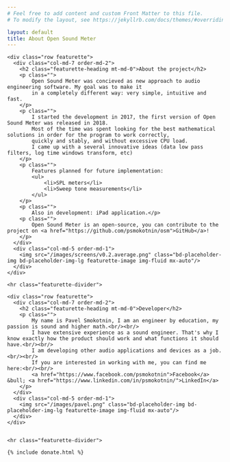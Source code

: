 ```yaml
---
# Feel free to add content and custom Front Matter to this file.
# To modify the layout, see https://jekyllrb.com/docs/themes/#overriding-theme-defaults

layout: default
title: About Open Sound Meter
---
```

  
<!-- Marketing messaging and featurettes
================================================== -->
<!-- Wrap the rest of the page in another container to center all the content. -->


<div class="container marketing">

    <div class="row featurette">
      <div class="col-md-7 order-md-2">
        <h2 class="featurette-heading mt-md-0">About the project</h2>
        <p class="">
            Open Sound Meter was concieved as new approach to audio engineering software. My goal was to make it 
            in a completely different way: very simple, intuitive and fast.
        </p>
        <p class="">
            I started the development in 2017, the first version of Open Sound Meter was released in 2018.
            Most of the time was spent looking for the best mathematical solutions in order for the program to work correctly, 
            quickly and stably, and without excessive CPU load. 
            I came up with a several innovative ideas (data low pass filters, log time windows transform, etc)
        </p>
        <p class="">
            Features planned for future implementation:
            <ul>
                <li>SPL meters</li>
                <li>Sweep tone measurements</li>
            </ul>
        </p>
        <p class="">
            Also in development: iPad application.</p>
        <p class="">
            Open Sound Meter is an open-source, you can contribute to the project on <a href="https://github.com/psmokotnin/osm">GitHub</a>!
        </p>
      </div>
      <div class="col-md-5 order-md-1">
        <img src="/images/screens/v0.2.average.png" class="bd-placeholder-img bd-placeholder-img-lg featurette-image img-fluid mx-auto"/>
      </div>
    </div>

    <hr class="featurette-divider">
    
    <div class="row featurette">
      <div class="col-md-7 order-md-2">
        <h2 class="featurette-heading mt-md-0">Developer</h2>
        <p class="">
            My name is Pavel Smokotnin, I am an engineer by education, my passion is sound and higher math.<br/><br/>
            I have extensive experience as a sound engineer. That's why I know exactly how the product should work and what functions it should have.<br/><br/>
            I am developing other audio applications and devices as a job.<br/><br/>
            If you are interested in working with me, you can find me here:<br/><br/>
            <a href="https://www.facebook.com/psmokotnin">Facebook</a> &bull; <a href="https://www.linkedin.com/in/psmokotnin/">LinkedIn</a>
        </p>
      </div>
      <div class="col-md-5 order-md-1">
        <img src="/images/pavel.png" class="bd-placeholder-img bd-placeholder-img-lg featurette-image img-fluid mx-auto"/>
      </div>
    </div>
    

    <hr class="featurette-divider">
    
    {% include donate.html %}
    
</div>